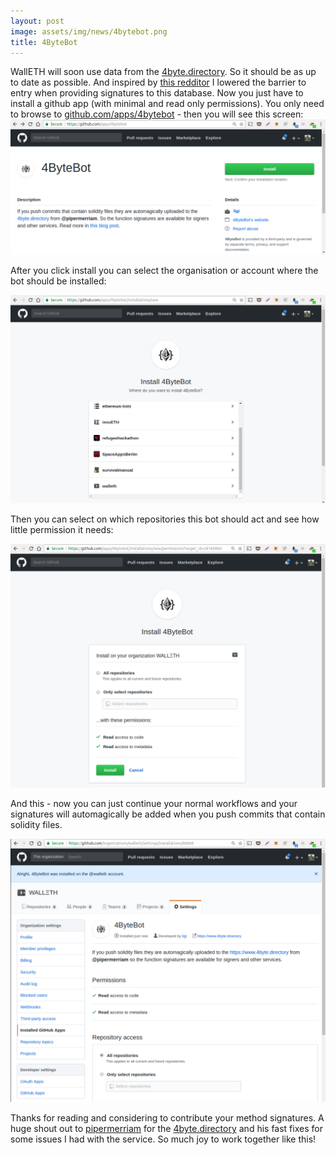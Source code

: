 ```yaml
---
layout: post
image: assets/img/news/4bytebot.png
title: 4ByteBot
---
```


WallETH will soon use data from the [4byte.directory](https://www.4byte.directory). So it should be as up to date as possible. And inspired by [this redditor](https://www.reddit.com/r/ethdev/comments/7ym6zt/please_setup_a_webhook_in_your_smart_contract/duhouy6) I lowered the barrier to entry when providing signatures to this database. Now you just have to install a github app (with minimal and read only permissions).
You only need to browse to [github.com/apps/4bytebot](https://github.com/apps/4bytebot) - then you will see this screen:
![](/assets/img/news/screenshot_4bytebot_install.png)

After you click install you can select the organisation or account where the bot should be installed:

![](/assets/img/news/screenshot_4bytebot_install2.png)

Then you can select on which repositories this bot should act and see how little permission it needs:

![](/assets/img/news/screenshot_4bytebot_install3.png)

And this - now you can just continue your normal workflows and your signatures will automagically be added when you push commits that contain solidity files.

![](/assets/img/news/screenshot_4bytebot_install4.png)

Thanks for reading and considering to contribute your method signatures. A huge shout out to [pipermerriam](https://github.com/pipermerriam) for the [4byte.directory](https://www.4byte.directory) and his fast fixes for some issues I had with the service. So much joy to work together like this!
